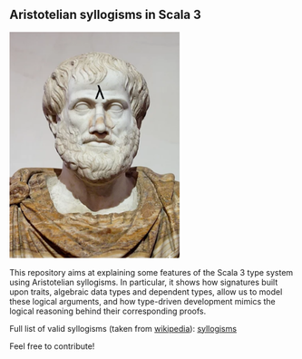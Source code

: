 ## Aristotelian syllogisms in Scala 3

<img src="images/aristotle.png" alt="drawing" width="300"/>

This repository aims at explaining some features of the Scala 3 type system using Aristotelian syllogisms.
In particular, it shows how signatures built upon traits, algebraic data types and dependent types, allow us to model 
these logical arguments, and how type-driven development mimics the logical reasoning behind their 
corresponding proofs.

Full list of valid syllogisms (taken from [wikipedia](https://en.wikipedia.org/wiki/Syllogism#Types)):
[syllogisms](images/syllogisms.png)

Feel free to contribute!


